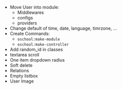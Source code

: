 - Move User into module:
	- Middlewares
	- configs
	- providers
- Change default of time, date, language, timrzone, ...
- Create Commands:
	- `oschool:make-module`
	- `oschool:make-controller`
- Add random_id in classes
- textarea scroll
- One item dropdown radius
- Soft delete
- Relations
- Empty listbox
- User Image